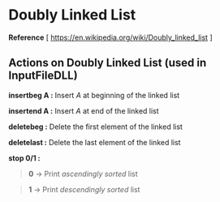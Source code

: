 # Doubly Linked List
**Reference** [ https://en.wikipedia.org/wiki/Doubly_linked_list ]

## Actions on Doubly Linked List (used in InputFileDLL)

**insertbeg A :** Insert *A* at beginning of the linked list

**insertend A :** Insert *A* at end of the linked list

**deletebeg :** Delete the first element of the linked list

**deletelast :** Delete the last element of the linked list

**stop 0/1 :**
> **0** -> Print *ascendingly sorted* list

> **1** -> Print *descendingly sorted* list
